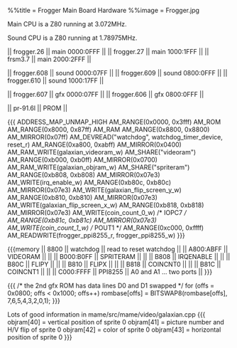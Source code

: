 %%title = Frogger Main Board Hardware
%%image = Frogger.jpg

Main CPU is a Z80 running at 3.072MHz.

Sound CPU is a Z80 running at 1.78975MHz.

|| frogger.26 || main 0000:0FFF ||
|| frogger.27 || main 1000:1FFF ||
|| frsm3.7    || main 2000:2FFF ||

|| frogger.608 || sound 0000:07FF ||
|| frogger.609 || sound 0800:0FFF ||
|| frogger.610 || sound 1000:17FF ||

|| frogger.607 || gfx 0000:07FF ||
|| frogger.606 || gfx 0800:0FFF ||

|| pr-91.6l || PROM ||

{{{
    ADDRESS_MAP_UNMAP_HIGH
	AM_RANGE(0x0000, 0x3fff) AM_ROM
	AM_RANGE(0x8000, 0x87ff) AM_RAM
	AM_RANGE(0x8800, 0x8800) AM_MIRROR(0x07ff) AM_DEVREAD("watchdog", watchdog_timer_device, reset_r)
	AM_RANGE(0xa800, 0xabff) AM_MIRROR(0x0400) AM_RAM_WRITE(galaxian_videoram_w) AM_SHARE("videoram")
	AM_RANGE(0xb000, 0xb0ff) AM_MIRROR(0x0700) AM_RAM_WRITE(galaxian_objram_w) AM_SHARE("spriteram")
	AM_RANGE(0xb808, 0xb808) AM_MIRROR(0x07e3) AM_WRITE(irq_enable_w)
	AM_RANGE(0xb80c, 0xb80c) AM_MIRROR(0x07e3) AM_WRITE(galaxian_flip_screen_y_w)
	AM_RANGE(0xb810, 0xb810) AM_MIRROR(0x07e3) AM_WRITE(galaxian_flip_screen_x_w)
	AM_RANGE(0xb818, 0xb818) AM_MIRROR(0x07e3) AM_WRITE(coin_count_0_w) /* IOPC7 */
	AM_RANGE(0xb81c, 0xb81c) AM_MIRROR(0x07e3) AM_WRITE(coin_count_1_w) /* POUT1 */
	AM_RANGE(0xc000, 0xffff) AM_READWRITE(frogger_ppi8255_r, frogger_ppi8255_w)
}}}

{{{memory
|| 8800      || watchdog         || read to reset watchdog ||
|| A800:ABFF || VIDEORAM         || ||
|| B000:B0FF || SPRITERAM        || ||
|| B808      || IRQENABLE        || ||
|| B80C      || FLIPY            || ||
|| B810      || FLIPX            || ||
|| B818      || COINCNT0         || ||
|| B81C      || COINCNT1         || ||
|| C000:FFFF || PPI8255          || A0 and A1 ... two ports ||
}}}

{{{
/* the 2nd gfx ROM has data lines D0 and D1 swapped */
	for (offs = 0x0800; offs < 0x1000; offs++)
		rombase[offs] = BITSWAP8(rombase[offs], 7,6,5,4,3,2,0,1);
}}}

Lots of good information in mame/src/mame/video/galaxian.cpp
{{{
            objram[40] = vertical position of sprite 0
            objram[41] = picture number and H/V flip of sprite 0
            objram[42] = color of sprite 0
            objram[43] = horizontal position of sprite 0
}}}